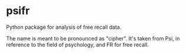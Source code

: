 # psifr
Python package for analysis of free recall data.

The name is meant to be pronounced as "cipher". It's taken from Psi, in reference to the field of psychology, and FR for free recall.

